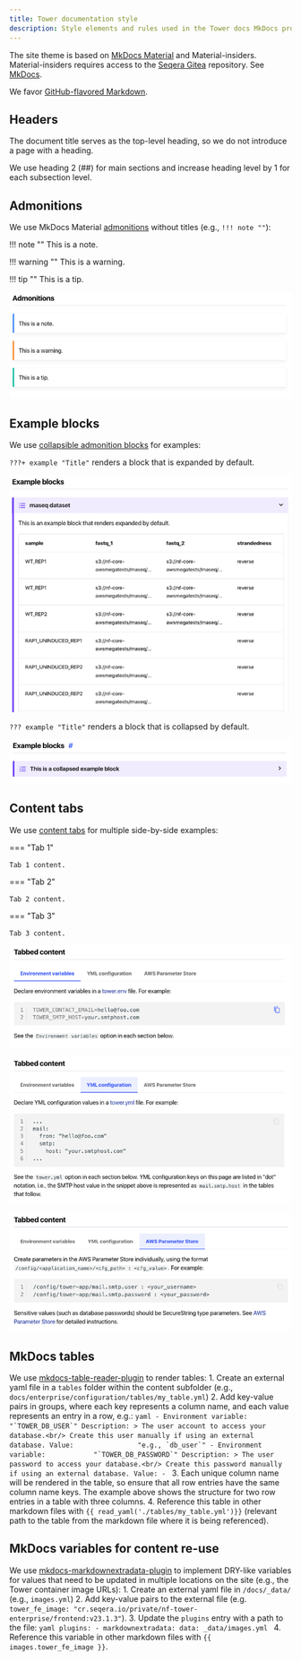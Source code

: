 ```yaml
---
title: Tower documentation style
description: Style elements and rules used in the Tower docs MkDocs project
---
```


The site theme is based on [MkDocs Material](https://squidfunk.github.io/mkdocs-material/) and Material-insiders. Material-insiders requires access to the [Seqera Gitea](https://git.seqera.io/) repository. See [MkDocs](./mkdocs.md). 

We favor [GitHub-flavored Markdown](https://github.github.com/gfm/). 

## Headers

The document title serves as the top-level heading, so we do not introduce a page with a heading.

We use heading 2 (##) for main sections and increase heading level by 1 for each subsection level. 

## Admonitions

We use MkDocs Material [admonitions](https://squidfunk.github.io/mkdocs-material/reference/admonitions/#removing-the-title) without titles (e.g., `!!! note ""`):

!!! note ""
    This is a note. 

!!! warning ""
    This is a warning. 

!!! tip ""
    This is a tip. 

![Headerless admonitions](../../../../assets/Admonitions.png)

## Example blocks

We use [collapsible admonition blocks](https://squidfunk.github.io/mkdocs-material/reference/admonitions/#collapsible-blocks) for examples:

`???+ example "Title"` renders a block that is expanded by default.

![Expanded example block](../../../../assets/Example%20expanded.png)

`??? example "Title"` renders a block that is collapsed by default. 

![Collapsed example block](../../../../assets/Example%20collapsed.png)

## Content tabs

We use [content tabs](https://squidfunk.github.io/mkdocs-material/reference/content-tabs/) for multiple side-by-side examples:

=== "Tab 1"

    Tab 1 content. 

=== "Tab 2"

    Tab 2 content. 

=== "Tab 3"

    Tab 3 content. 

![Content tabs](../../../../assets/Tabbed%201.png)    

![Content tabs](../../../../assets/Tabbed%202.png) 

![Content tabs](../../../../assets/Tabbed%203.png) 

## MkDocs tables

We use [mkdocs-table-reader-plugin](https://timvink.github.io/mkdocs-table-reader-plugin/) to render tables:
    1. Create an external yaml file in a `tables` folder within the content subfolder (e.g., `docs/enterprise/configuration/tables/my_table.yml`)
    2. Add key-value pairs in groups, where each key represents a column name, and each value represents an entry in a row, e.g.:
        ```yaml
        -
        Environment variable:            "`TOWER_DB_USER`"
        Description: >
            The user account to access your database.<br/>
            Create this user manually if using an external database.
        Value:                "e.g., `db_user`"
        -
        Environment variable:            "`TOWER_DB_PASSWORD`"
        Description: >
            The user password to access your database.<br/>
            Create this password manually if using an external database.
        Value:
        -
        ```
    3. Each unique column name will be rendered in the table, so ensure that all row entries have the same column name keys. The example above shows the structure for two row entries in a table with three columns.
    4. Reference this table in other markdown files with `{{ read_yaml('./tables/my_table.yml')}}` (relevant path to the table from the markdown file where it is being referenced).

## MkDocs variables for content re-use

We use [mkdocs-markdownextradata-plugin](https://github.com/rosscdh/mkdocs-markdownextradata-plugin) to implement DRY-like variables for values that need to be updated in multiple locations on the site (e.g., the Tower container image URLs):
    1. Create an external yaml file in `/docs/_data/` (e.g., `images.yml`)
    2. Add key-value pairs to the external file (e.g. `tower_fe_image: "cr.seqera.io/private/nf-tower-enterprise/frontend:v23.1.3"`).
    3. Update the `plugins` entry with a path to the file:
        ```yaml
        plugins:
            - markdownextradata:
                data: _data/images.yml
        ```
    4. Reference this variable in other markdown files with `{{ images.tower_fe_image }}`.
